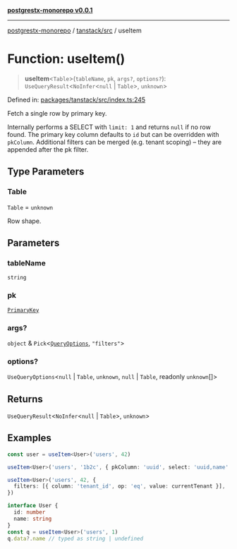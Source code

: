 [**postgrestx-monorepo v0.0.1**](../../../README.md)

---

[postgrestx-monorepo](../../../README.md) / [tanstack/src](../README.md) / useItem

# Function: useItem()

> **useItem**\<`Table`\>(`tableName`, `pk`, `args?`, `options?`): `UseQueryResult`\<`NoInfer`\<`null` \| `Table`\>, `unknown`\>

Defined in: [packages/tanstack/src/index.ts:245](https://github.com/samuelagm/postgrestx/blob/7b606dc406c6da40c0579c7268eb7cd998b69db8/packages/tanstack/src/index.ts#L245)

Fetch a single row by primary key.

Internally performs a SELECT with `limit: 1` and returns `null` if no row found.
The primary key column defaults to `id` but can be overridden with `pkColumn`.
Additional filters can be merged (e.g. tenant scoping) – they are appended after the pk filter.

## Type Parameters

### Table

`Table` = `unknown`

Row shape.

## Parameters

### tableName

`string`

### pk

[`PrimaryKey`](../type-aliases/PrimaryKey.md)

### args?

`object` & `Pick`\<[`QueryOptions`](../../../core/src/interfaces/QueryOptions.md), `"filters"`\>

### options?

`UseQueryOptions`\<`null` \| `Table`, `unknown`, `null` \| `Table`, readonly `unknown`[]\>

## Returns

`UseQueryResult`\<`NoInfer`\<`null` \| `Table`\>, `unknown`\>

## Examples

```ts
const user = useItem<User>('users', 42)
```

```ts
useItem<User>('users', '1b2c', { pkColumn: 'uuid', select: 'uuid,name' })
```

```ts
useItem<User>('users', 42, {
  filters: [{ column: 'tenant_id', op: 'eq', value: currentTenant }],
})
```

```ts
interface User {
  id: number
  name: string
}
const q = useItem<User>('users', 1)
q.data?.name // typed as string | undefined
```
